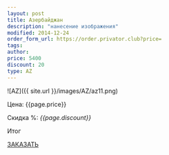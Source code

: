 ```yaml
---
layout: post
title: Азербайджан
description: "нанесение изображения"
modified: 2014-12-24
order_form_url: https://order.privator.club?price=
tags: 
author:  
price: 5400
discount: 20
type: AZ
---
```



![AZ]({{ site.url }}/images/AZ/az11.png)

<div class="price">
	<p id="price" >Цена: {{page.price}}</p>
	<p id="discount"> Скидка %: <i id="discountval"> {{page.discount}} </i></p>
	<p id="summ"> Итог </p>
</div>

<p class="buttond"><a href="{{page.order_form_url}}{{page.price}}&name={{page.type}}&type={{page.title}}&disc={{page.discount}}" target="_self">ЗАКАЗАТЬ</a></p>
    

